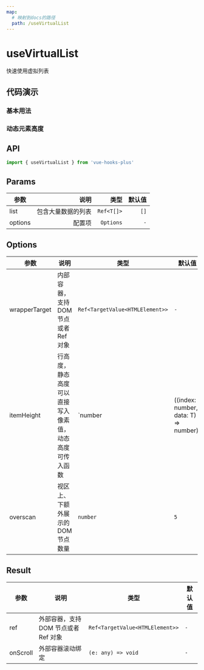 ```yaml
---
map:
  # 映射到docs的路径
  path: /useVirtualList
---
```


# useVirtualList

快速使用虚拟列表

## 代码演示

### 基本用法

<demo src="./demo/demo.vue"
  language="vue"
  title="基本用法"
  desc="渲染大量数据">
</demo>

### 动态元素高度

<demo src="./demo/demo1.vue"
  language="vue"
  title="动态元素高度"
  desc="跳转到元素指定位置">
</demo>

## API

```ts
import { useVirtualList } from 'vue-hooks-plus'
```

## Params

| 参数    |               说明 |       类型 | 默认值 |
| ------- | -----------------: | ---------: | -----: |
| list    | 包含大量数据的列表 | `Ref<T[]>` |   `[]` |
| options |             配置项 |  `Options` |    `-` |

## Options

| 参数          | 说明                                                   | 类型                                            | 默认值 |
| ------------- | ------------------------------------------------------ | ----------------------------------------------- | ------ |
| wrapperTarget | 内部容器，支持 DOM 节点或者 Ref 对象                   | `Ref<TargetValue<HTMLElement>>`                 | `-`    |
| itemHeight    | 行高度，静态高度可以直接写入像素值，动态高度可传入函数 | `number | ((index: number, data: T) => number)` | `-`    |
| overscan      | 视区上、下额外展示的 DOM 节点数量                      | `number`                                        | `5`    |

## Result

| 参数     | 说明                                 | 类型                            | 默认值 |
| -------- | ------------------------------------ | ------------------------------- | ------ |
| ref      | 外部容器，支持 DOM 节点或者 Ref 对象 | `Ref<TargetValue<HTMLElement>>` | `-`    |
| onScroll | 外部容器滚动绑定                     | `(e: any) => void`              | `-`    |
